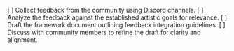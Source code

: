 [ ] Collect feedback from the community using Discord channels.
[ ] Analyze the feedback against the established artistic goals for relevance.
[ ] Draft the framework document outlining feedback integration guidelines.
[ ] Discuss with community members to refine the draft for clarity and alignment.